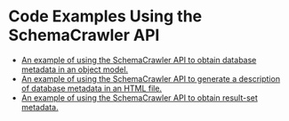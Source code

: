 # Code Examples Using the SchemaCrawler API

- [An example of using the SchemaCrawler API to obtain database metadata in an
object model.](https://github.com/schemacrawler/SchemaCrawler/blob/f6202f29da5a29e3bc8f65e39fb00c4a8c866539/schemacrawler-examplecode/src/main/java/com.example.ApiExample.java#L19-L54)
- [An example of using the SchemaCrawler API to generate a description of database metadata in an
HTML file.](https://github.com/schemacrawler/SchemaCrawler/blob/f6202f29da5a29e3bc8f65e39fb00c4a8c866539/schemacrawler-examplecode/src/main/java/com.example.ExecutableExample.java#L25-L44)
- [An example of using the SchemaCrawler API to obtain result-set metadata.](https://github.com/schemacrawler/SchemaCrawler/blob/f6202f29da5a29e3bc8f65e39fb00c4a8c866539/schemacrawler-examplecode/src/main/java/com.example.ResultSetExample.java#L28-L42)
